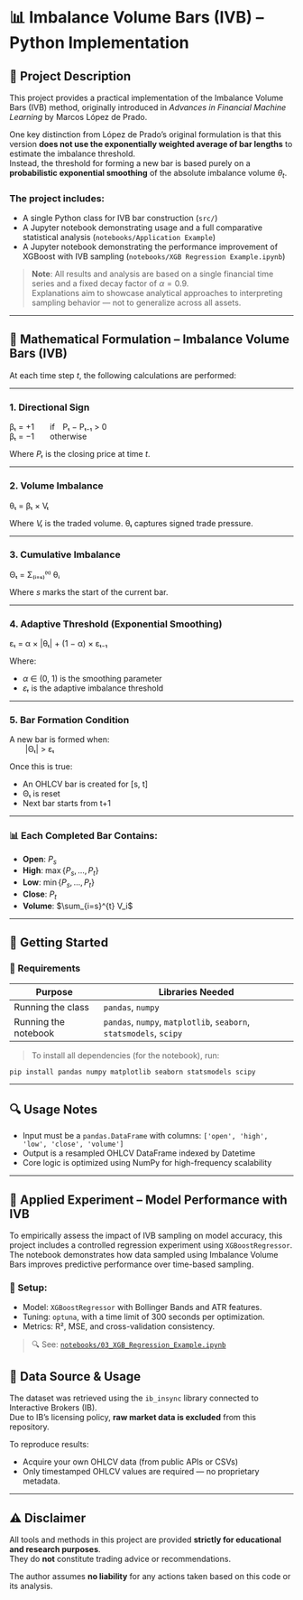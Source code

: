 # 📊 Imbalance Volume Bars (IVB) – Python Implementation

## 📘 Project Description

This project provides a practical implementation of the Imbalance Volume Bars (IVB) method, originally introduced in *Advances in Financial Machine Learning* by Marcos López de Prado.

One key distinction from López de Prado’s original formulation is that this version **does not use the exponentially weighted average of bar lengths** to estimate the imbalance threshold.  
Instead, the threshold for forming a new bar is based purely on a **probabilistic exponential smoothing** of the absolute imbalance volume $\theta_t$.

### The project includes:

- A single Python class for IVB bar construction (`src/`)
- A Jupyter notebook demonstrating usage and a full comparative statistical analysis (`notebooks/Application Example`)
- A Jupyter notebook demonstrating the performance improvement of XGBoost with IVB sampling (`notebooks/XGB Regression Example.ipynb`)


> **Note**: All results and analysis are based on a single financial time series and a fixed decay factor of $\alpha = 0.9$.  
> Explanations aim to showcase analytical approaches to interpreting sampling behavior — not to generalize across all assets.

---

## 📐 Mathematical Formulation – Imbalance Volume Bars (IVB)

At each time step *t*, the following calculations are performed:

---

### 1. Directional Sign

βₜ = +1  if Pₜ − Pₜ₋₁ > 0  
βₜ = −1  otherwise

Where *Pₜ* is the closing price at time *t*.

---

### 2. Volume Imbalance

θₜ = βₜ × Vₜ

Where *Vₜ* is the traded volume. θₜ captures signed trade pressure.

---

### 3. Cumulative Imbalance

Θₜ = Σ₍ᵢ₌ₛ₎⁽ᵗ⁾ θᵢ

Where *s* marks the start of the current bar.

---

### 4. Adaptive Threshold (Exponential Smoothing)

εₜ = α × |θₜ| + (1 − α) × εₜ₋₁

Where:  
- *α* ∈ (0, 1) is the smoothing parameter  
- *εₜ* is the adaptive imbalance threshold

---

### 5. Bar Formation Condition

A new bar is formed when:  
  |Θₜ| > εₜ

Once this is true:  
- An OHLCV bar is created for [s, t]  
- Θₜ is reset  
- Next bar starts from t+1


---

### 📊 Each Completed Bar Contains:
- **Open**: $P_s$
- **High**: $\max \{P_s, ..., P_t\}$
- **Low**: $\min \{P_s, ..., P_t\}$
- **Close**: $P_t$
- **Volume**: $\sum_{i=s}^{t} V_i$

---

## 🚀 Getting Started

### 🔧 Requirements

| Purpose            | Libraries Needed                                      |
|--------------------|--------------------------------------------------------|
| Running the class  | `pandas`, `numpy`                                     |
| Running the notebook | `pandas`, `numpy`, `matplotlib`, `seaborn`, `statsmodels`, `scipy` |

> To install all dependencies (for the notebook), run:
```bash
pip install pandas numpy matplotlib seaborn statsmodels scipy
```

---

## 🔍 Usage Notes

- Input must be a `pandas.DataFrame` with columns: `['open', 'high', 'low', 'close', 'volume']`
- Output is a resampled OHLCV DataFrame indexed by Datetime
- Core logic is optimized using NumPy for high-frequency scalability

---

## 🔬 Applied Experiment – Model Performance with IVB

To empirically assess the impact of IVB sampling on model accuracy, this project includes a controlled regression experiment using `XGBoostRegressor`.  
The notebook demonstrates how data sampled using Imbalance Volume Bars improves predictive performance over time-based sampling.

### 🧪 Setup:
- Model: `XGBoostRegressor` with Bollinger Bands and ATR features.
- Tuning: `optuna`, with a time limit of 300 seconds per optimization.
- Metrics: R², MSE, and cross-validation consistency.

> 🔍 See: [`notebooks/03_XGB_Regression_Example.ipynb`](notebooks/XGB%20Regression%20Example.ipynb)


## 📡 Data Source & Usage

The dataset was retrieved using the `ib_insync` library connected to Interactive Brokers (IB).  
Due to IB’s licensing policy, **raw market data is excluded** from this repository.

To reproduce results:
- Acquire your own OHLCV data (from public APIs or CSVs)
- Only timestamped OHLCV values are required — no proprietary metadata.

---

## ⚠️ Disclaimer

All tools and methods in this project are provided **strictly for educational and research purposes**.  
They do **not** constitute trading advice or recommendations.

The author assumes **no liability** for any actions taken based on this code or its analysis.
